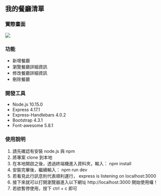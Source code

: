 <h2>我的餐廳清單</h2>
<h3>實際畫面</h3>
<img src="https://assets-lighthouse.alphacamp.co/uploads/answer/cover/454828/small______2022-09-11___4.55.53.png?t=1662887214?t=1662887214
">

<h3>功能</h3>
<ul>
<li>新增餐廳<br>
<li>瀏覽餐廳詳細資訊<br>
<li>修改餐廳詳細資訊<br>
<li>刪除餐廳<br>
</ul>

<h3>開發工具</h3>
<ul>
<li>Node.js 10.15.0<br>
<li>Express 4.17.1<br>
<li>Express-Handlebars 4.0.2<br>
<li>Bootstrap 4.3.1<br>
<li>Font-awesome 5.8.1<br>
</ul>

<h3>使用說明</h3>
<ol>
<li>請先確認有安裝 node.js 與 npm</li>

<li>將專案 clone 到本地</li>

<li>在本地開啟之後，透過終端機進入資料夾，輸入： npm install</li>

<li>安裝完畢後，繼續輸入： npm run dev</li>

<li>若看見此行訊息則代表順利運行， express is listening on localhost:3000</li>

<li>接下來就可以打開瀏覽器進入以下網址 http://localhost:3000 開始使用囉！</li>

<li>若欲暫停使用，按下 ctrl + c 即可</li>
<ol>
